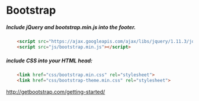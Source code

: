 # Bootstrap

##### Include jQuery and bootstrap.min.js into the footer.

```html
	<script src="https://ajax.googleapis.com/ajax/libs/jquery/1.11.3/jquery.min.js"></script>
	<script src="js/bootstrap.min.js"></script>
```

##### include CSS into your HTML head:

```html
	<link href="css/bootstrap.min.css" rel="stylesheet">
	<link href="css/bootstrap-theme.min.css" rel="stylesheet">
```

http://getbootstrap.com/getting-started/